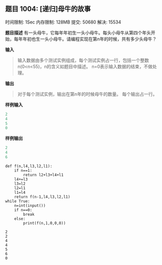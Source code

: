 ## 题目 1004: [递归]母牛的故事

时间限制: 1Sec 内存限制: 128MB 提交: 50680 解决: 15534

**题目描述**
有一头母牛，它每年年初生一头小母牛。每头小母牛从第四个年头开始，每年年初也生一头小母牛。请编程实现在第n年的时候，共有多少头母牛？

**输入**

> 输入数据由多个测试实例组成，每个测试实例占一行，包括一个整数n(0<n<55)，n的含义如题目中描述。 n=0表示输入数据的结束，不做处理。

**输出**

> 对于每个测试实例，输出在第n年的时候母牛的数量。 每个输出占一行。

**样例输入**

```python
2
4
5
0
```

**样例输出**

```python
2
4
6
```


```
def f(n,l4,l3,l2,l1):
    if n==1:
        return l2+l3+l4+l1
    l4+=l3
    l3=l2
    l2=l1
    l1=l4
    return f(n-1,l4,l3,l2,l1)
while True:
    n=int(input())
    if n==0:
        break
    else:
        print(f(n,1,0,0,0))
```

    2
    2
    4
    4
    5
    6
    0